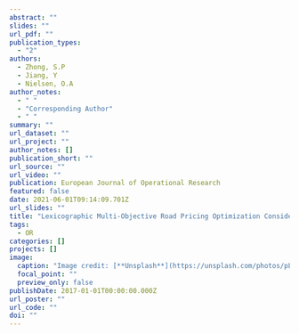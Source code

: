 ```yaml
---
abstract: ""
slides: ""
url_pdf: ""
publication_types:
  - "2"
authors:
  - Zhong, S.P
  - Jiang, Y
  - Nielsen, O.A
author_notes:
  - " "
  - "Corresponding Author"
  - " "
summary: ""
url_dataset: ""
url_project: ""
author_notes: []
publication_short: ""
url_source: ""
url_video: ""
publication: European Journal of Operational Research
featured: false
date: 2021-06-01T09:14:09.701Z
url_slides: ""
title: "Lexicographic Multi-Objective Road Pricing Optimization Considering Land Use and Transportation Effects"
tags:
  - OR
categories: []
projects: []
image:
  caption: "Image credit: [**Unsplash**](https://unsplash.com/photos/pLCdAaMFLTE)"
  focal_point: ""
  preview_only: false
publishDate: 2017-01-01T00:00:00.000Z
url_poster: ""
url_code: ""
doi: ""
---
```

